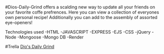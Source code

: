 #Dios-Daily-Grind offers a scalding new way to update all your friends on your favorite coffe prefrences. Here you can view a collection of everyones own personal recipe! Additionally you can add to the assembly of assorted eye-openers! 

Technologies used
-HTML
-JAVASCRIPT
-EXPRESS
-EJS
-CSS
-jQuery
-Node
-Mongoose
-Mongo DB
-Render


#Trella [Dio's Daily Grind](https://trello.com/b/Pmjl9Krb/dios-daily-grind)
